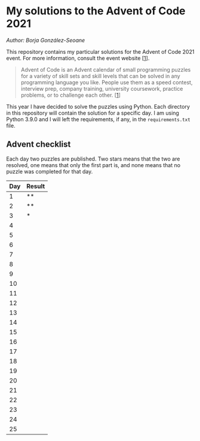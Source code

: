 My solutions to the Advent of Code 2021
===================================

*Author: Borja González-Seoane*

This repository contains my particular solutions for the Advent of Code 2021 event. For more information, consult the event website \[[1]\].

>Advent of Code is an Advent calendar of small programming puzzles for a variety of skill sets and skill levels that can be solved in any programming language you like. People use them as a speed contest, interview prep, company training, university coursework, practice problems, or to challenge each other. \[[1]\]

This year I have decided to solve the puzzles using Python. Each directory in this repository will contain the solution for a specific day. I am using Python 3.9.0 and I will left the requirements, if any, in the `requirements.txt` file.


## Advent checklist

Each day two puzzles are published. Two stars means that the two are resolved, one means that only the first part is, and none means that no puzzle was completed for that day.

| Day | Result |
| --- | ------ |
|  1  |   **   |
|  2  |   **   |
|  3  |   *    |
|  4  |        |
|  5  |        |
|  6  |        |
|  7  |        |
|  8  |        |
|  9  |        |
| 10  |        |
| 11  |        |
| 12  |        |
| 13  |        |
| 14  |        |
| 15  |        |
| 16  |        |
| 17  |        |
| 18  |        |
| 19  |        |
| 20  |        |
| 21  |        |
| 22  |        |
| 23  |        |
| 24  |        |
| 25  |        |


<!-- References -->

[1]: https://adventofcode.com
